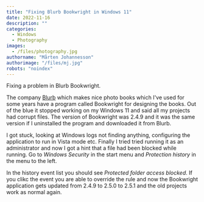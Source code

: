 ```yaml
---
title: "Fixing Blurb Bookwright in Windows 11"
date: 2022-11-16
description: ""
categories:
  - Windows
  - Photography
images:
  - /files/photography.jpg
authorname: "Mårten Johannesson"
authorimage: "/files/mj.jpg"
robots: "noindex"
---
```

Fixing a problem in Blurb Bookwright.
<!--more-->
The company [Blurb](https://www.blurb.com) which makes nice photo books which I've used for some years have a program called Bookwright for designing the books. Out of the blue it stopped working on my Windows 11 and said all my projects had corrupt files. The version of Bookwright was 2.4.9 and it was the same version if I uninstalled the program and downloaded it from Blurb.

I got stuck, looking at Windows logs not finding anything, configuring the application to run in Vista mode etc. Finally I tried tried running it as an administrator and now I got a hint that a file had been blocked while running. Go to *Windows Security* in the start menu and *Protection history* in the menu to the left.

In the history event list you should see *Protected folder access blocked*. If you clikc the event you are able to override the rule and now the Bookwright application gets updated from 2.4.9 to 2.5.0 to 2.5.1 and the old projects work as normal again.